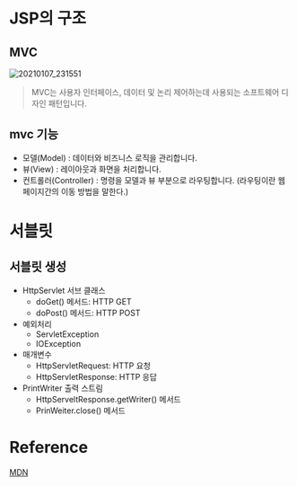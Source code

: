 # JSP의 구조
## MVC
![20210107_231551](https://user-images.githubusercontent.com/66931142/103902847-718fbe00-513e-11eb-89c1-04ad0d1975d3.png)

> MVC는 사용자 인터페이스, 데이터 및 논리 제어하는데 사용되는 소프트웨어 디자인 패턴입니다.

## mvc 기능
+ 모델(Model) : 데이터와 비즈니스 로직을 관리합니다.
+ 뷰(View) : 레이아웃과 화면을 처리합니다.
+ 컨트롤러(Controller) : 명령을 모델과 뷰 부분으로 라우팅합니다. (라우팅이란 웹 페이지간의 이동 방법을 말한다.)

# 서블릿
## 서블릿 생성
+ HttpServlet 서브 클래스
  + doGet() 메서드: HTTP GET
  + doPost() 메서드: HTTP POST
+ 예외처리
  + ServletException
  + IOException
+ 매개변수
  + HttpServletRequest: HTTP 요청
  + HttpServletResponse: HTTP 응답
+ PrintWriter 출력 스트림
  + HttpServeltResponse.getWriter() 메서드
  + PrinWeiter.close() 메서드

# Reference
[MDN](https://developer.mozilla.org/ko/docs/Glossary/MVC)
